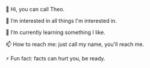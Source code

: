 👋 Hi, you can call Theo.

👀 I’m interested in all things I'm interested in.

🌱 I’m currently learning something I like.

📫 How to reach me: just call my name, you'll reach me.

⚡ Fun fact: facts can hurt you, be ready.

<!---
TheoElf/TheoElf is a ✨ special ✨ repository because its `README.md` (this file) appears on your GitHub profile.
You can click the Preview link to take a look at your changes.
--->
